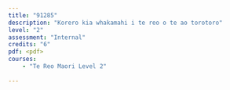 ```yaml
---
title: "91285"
description: "Korero kia whakamahi i te reo o te ao torotoro"
level: "2"
assessment: "Internal"
credits: "6"
pdf: <pdf>
courses:
    - "Te Reo Maori Level 2"
    
---
```

